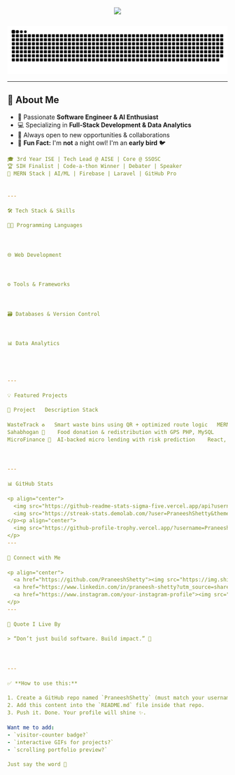 

<!-- ✨ 3D Name Animation -->
<h1 align="center">
  <img src="https://readme-typing-svg.herokuapp.com?font=Fira+Code&size=40&pause=1000&color=F70000&center=true&vCenter=true&width=1000&lines=👋+Hey+There!+I'm+Praneesh+Shetty;🚀+Tech+Enthusiast+|+Full-Stack+Developer;">
</h1>

<!-- 🐍 Snake Contribution Graph -->
<p align="center">
  <img src="https://raw.githubusercontent.com/Platane/snk/output/github-contribution-grid-snake.svg" alt="snake animation" />
</p>

---

## 🌟 **About Me**

- 🎯 Passionate **Software Engineer & AI Enthusiast**  
- 💻 Specializing in **Full-Stack Development & Data Analytics**  
- 🚀 Always open to new opportunities & collaborations  
- 🦉 **Fun Fact:** I'm **not** a night owl! I'm an **early bird** 🐦  

```yaml
🎓 3rd Year ISE | Tech Lead @ AISE | Core @ SSOSC
🏆 SIH Finalist | Code-a-thon Winner | Debater | Speaker
🧠 MERN Stack | AI/ML | Firebase | Laravel | GitHub Pro


---

🛠️ Tech Stack & Skills

👨‍💻 Programming Languages

   

🌐 Web Development

      

⚙️ Tools & Frameworks

  

🗃️ Databases & Version Control

   

📊 Data Analytics

  


---

💡 Featured Projects

💼 Project	Description	Stack

WasteTrack ♻️	Smart waste bins using QR + optimized route logic	MERN, Firebase
Sahabhogan 🍲	Food donation & redistribution with GPS	PHP, MySQL
MicroFinance 💸	AI-backed micro lending with risk prediction	React, ML, Express



---

📊 GitHub Stats

<p align="center">
  <img src="https://github-readme-stats-sigma-five.vercel.app/api?username=PraneeshShetty&show_icons=true&theme=radical" alt="GitHub Stats" width="45%" />
  <img src="https://streak-stats.demolab.com/?user=PraneeshShetty&theme=radical" alt="GitHub Streak" width="45%" />
</p><p align="center">
  <img src="https://github-profile-trophy.vercel.app/?username=PraneeshShetty&theme=radical" alt="GitHub Trophies" />
</p>
---

🔗 Connect with Me

<p align="center">
  <a href="https://github.com/PraneeshShetty"><img src="https://img.shields.io/badge/GitHub-181717?style=for-the-badge&logo=github&logoColor=white"></a>
  <a href="https://www.linkedin.com/in/praneesh-shetty?utm_source=share&utm_campaign=share_via&utm_content=profile&utm_medium=android_app"><img src="https://img.shields.io/badge/LinkedIn-0A66C2?style=for-the-badge&logo=linkedin&logoColor=white"></a>
  <a href="https://www.instagram.com/your-instagram-profile"><img src="https://img.shields.io/badge/Instagram-E4405F?style=for-the-badge&logo=instagram&logoColor=white"></a>
</p>
---

🧠 Quote I Live By

> “Don’t just build software. Build impact.” 🚀



---

✅ **How to use this:**

1. Create a GitHub repo named `PraneeshShetty` (must match your username exactly).
2. Add this content into the `README.md` file inside that repo.
3. Push it. Done. Your profile will shine ✨.

Want me to add:
- `visitor-counter badge?`
- `interactive GIFs for projects?`
- `scrolling portfolio preview?`

Just say the word 💬

